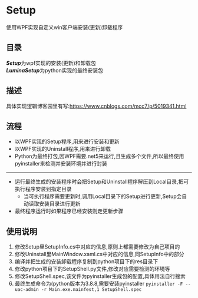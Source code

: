 # Setup
使用WPF实现自定义win客户端安装(更新)卸载程序


## 目录
***Setup***为wpf实现的安装(更新)和卸载包  
***LuminaSetup***为python实现的最终安装包  

## 描述
具体实现逻辑博客园里有写:https://www.cnblogs.com/mcc7/p/5019341.html

## 流程

- 以WPF实现的Setup程序,用来进行安装和更新
- 以WPF实现的Uninstall程序,用来进行卸载
- Python为最终打包,因WPF需要.net5来运行,且生成多个文件,所以最终使用pyinstaller来检测并安装环境并进行封装
---
- 运行最终生成的安装程序时会把Setup和Uninstall程序解压到Local目录,把可执行程序安装到指定目录
    * 当可执行程序需要更新时,调用Local目录下的Setup进行更新,Setup会自动读取安装目录进行更新
- 最终程序运行时如果程序已经安装则走更新步骤
  
  
## 使用说明
1. 修改Setup里SetupInfo.cs中对应的信息,原则上都需要修改为自己项目的  
2. 修改Uninstall里MainWindow.xaml.cs中对应的信息,同SetupInfo中的部分  
3. 编译并把生成的安装卸载程序复制到python项目下的res目录下  
4. 修改python项目下的SetupShell.py文件,修改对应需要检测的环境等  
5. 修改SetupShell.spec,该文件为pyinstaller生成包的配置,具体用法自行搜索  
6. 最终生成命令为(python版本为3.8.8,需要安装pyinstaller
`pyinstaller -F --uac-admin -r Main.exe.mainfest,1 SetupShell.spec`

